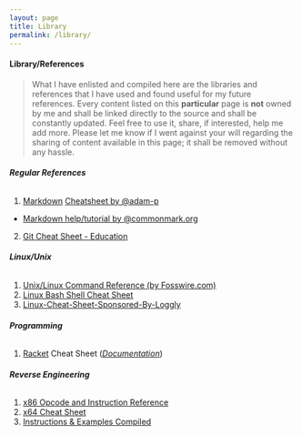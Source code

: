 ```yaml
---
layout: page
title: Library
permalink: /library/
---
```


#### <i class="icon-book"></i>  Library/References

>What I have enlisted and compiled here are the libraries and references that I have used and found useful for my future references. Every content listed on this **particular** page is **not** owned by me and shall be linked directly to the source and shall be constantly updated. Feel free to use it, share, if interested, help me add more. Please let me know if I went against your will regarding the sharing of content available in this page; it shall be removed without any hassle.

###### **Regular References**
1. [Markdown](https://en.wikipedia.org/wiki/Markdown) [Cheatsheet by @adam-p](https://github.com/adam-p/markdown-here/wiki/Markdown-Cheatsheet)
  * [Markdown help/tutorial by @commonmark.org](http://commonmark.org/help/tutorial/)
2. [Git Cheat Sheet - Education](https://education.github.com/git-cheat-sheet-education.pdf)

###### **Linux/Unix**
1. [Unix/Linux Command Reference (by Fosswire.com)](https://files.fosswire.com/2007/08/fwunixref.pdf)
2. [Linux Bash Shell Cheat Sheet](https://learncodethehardway.org/unix/bash_cheat_sheet.pdf)
3. [Linux-Cheat-Sheet-Sponsored-By-Loggly](https://www.loggly.com/wp-content/uploads/2015/05/Linux-Cheat-Sheet-Sponsored-By-Loggly.pdf)

###### **Programming**
1. [Racket](https://racket-lang.org/) Cheat Sheet ([*Documentation*](https://docs.racket-lang.org/racket-cheat/index.html))

###### **Reverse Engineering**
1. [x86 Opcode and Instruction Reference](http://ref.x86asm.net/)
2. [x64 Cheat Sheet](https://cs.brown.edu/courses/cs033/docs/guides/x64_cheatsheet.pdf)
3. [Instructions & Examples Compiled](https://scadahacker.com/library/Documents/Cheat_Sheets/Programming%20-%20x86%20Instructions%201.pdf)

